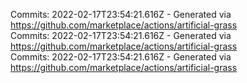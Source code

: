 Commits: 2022-02-17T23:54:21.616Z - Generated via https://github.com/marketplace/actions/artificial-grass
<br>
Commits: 2022-02-17T23:54:21.616Z - Generated via https://github.com/marketplace/actions/artificial-grass
<br>
Commits: 2022-02-17T23:54:21.616Z - Generated via https://github.com/marketplace/actions/artificial-grass
<br>
